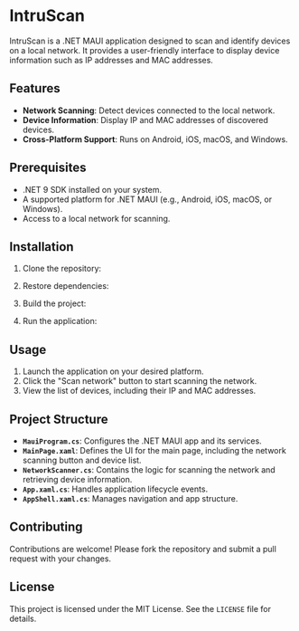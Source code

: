 # IntruScan

IntruScan is a .NET MAUI application designed to scan and identify devices on a local network. It provides a user-friendly interface to display device information such as IP addresses and MAC addresses.

## Features
- **Network Scanning**: Detect devices connected to the local network.
- **Device Information**: Display IP and MAC addresses of discovered devices.
- **Cross-Platform Support**: Runs on Android, iOS, macOS, and Windows.

## Prerequisites
- .NET 9 SDK installed on your system.
- A supported platform for .NET MAUI (e.g., Android, iOS, macOS, or Windows).
- Access to a local network for scanning.

## Installation
1. Clone the repository:

2. Restore dependencies:
  
3. Build the project:
      
4. Run the application:
 
## Usage
1. Launch the application on your desired platform.
2. Click the "Scan network" button to start scanning the network.
3. View the list of devices, including their IP and MAC addresses.

## Project Structure
- **`MauiProgram.cs`**: Configures the .NET MAUI app and its services.
- **`MainPage.xaml`**: Defines the UI for the main page, including the network scanning button and device list.
- **`NetworkScanner.cs`**: Contains the logic for scanning the network and retrieving device information.
- **`App.xaml.cs`**: Handles application lifecycle events.
- **`AppShell.xaml.cs`**: Manages navigation and app structure.
 
## Contributing
Contributions are welcome! Please fork the repository and submit a pull request with your changes.

## License
This project is licensed under the MIT License. See the `LICENSE` file for details.
  
